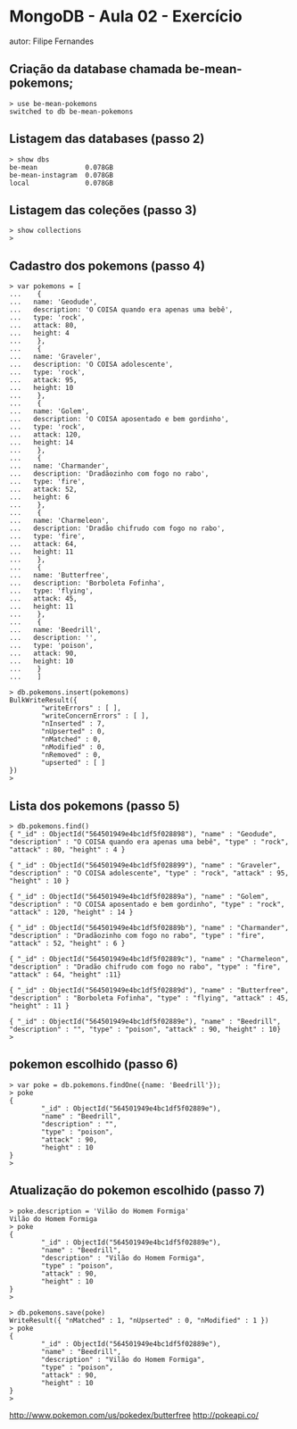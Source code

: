 # MongoDB - Aula 02 - Exercício 
autor: Filipe Fernandes


## Criação da database chamada be-mean-pokemons;
	> use be-mean-pokemons
	switched to db be-mean-pokemons

## Listagem das databases (passo 2)
	> show dbs
	be-mean            0.078GB
	be-mean-instagram  0.078GB
	local              0.078GB

## Listagem das coleções (passo 3)
	> show collections
	>

## Cadastro dos pokemons (passo 4)
	> var pokemons = [
	...    {
	...   name: 'Geodude',
	...   description: 'O COISA quando era apenas uma bebê',
	...   type: 'rock',
	...   attack: 80,
	...   height: 4
	...    },
	...    {
	...   name: 'Graveler',
	...   description: 'O COISA adolescente',
	...   type: 'rock',
	...   attack: 95,
	...   height: 10
	...    },
	...    {
	...   name: 'Golem',
	...   description: 'O COISA aposentado e bem gordinho',
	...   type: 'rock',
	...   attack: 120,
	...   height: 14
	...    },
	...    {
	...   name: 'Charmander',
	...   description: 'Dradãozinho com fogo no rabo',
	...   type: 'fire',
	...   attack: 52,
	...   height: 6
	...    },
	...    {
	...   name: 'Charmeleon',
	...   description: 'Dradão chifrudo com fogo no rabo',
	...   type: 'fire',
	...   attack: 64,
	...   height: 11
	...    },
	...    {
	...   name: 'Butterfree',
	...   description: 'Borboleta Fofinha',
	...   type: 'flying',
	...   attack: 45,
	...   height: 11
	...    },
	...    {
	...   name: 'Beedrill',
	...   description: '',
	...   type: 'poison',
	...   attack: 90,
	...   height: 10
	...    }
	...    ]
	
	> db.pokemons.insert(pokemons)
	BulkWriteResult({
			"writeErrors" : [ ],
			"writeConcernErrors" : [ ],
			"nInserted" : 7,
			"nUpserted" : 0,
			"nMatched" : 0,
			"nModified" : 0,
			"nRemoved" : 0,
			"upserted" : [ ]
	})
	>
	

## Lista dos pokemons (passo 5)
	> db.pokemons.find()                                                                                                                                                    
	{ "_id" : ObjectId("564501949e4bc1df5f028898"), "name" : "Geodude", "description" : "O COISA quando era apenas uma bebê", "type" : "rock", "attack" : 80, "height" : 4 }
							
	{ "_id" : ObjectId("564501949e4bc1df5f028899"), "name" : "Graveler", "description" : "O COISA adolescente", "type" : "rock", "attack" : 95, "height" : 10 }             
	
	{ "_id" : ObjectId("564501949e4bc1df5f02889a"), "name" : "Golem", "description" : "O COISA aposentado e bem gordinho", "type" : "rock", "attack" : 120, "height" : 14 } 
	
	{ "_id" : ObjectId("564501949e4bc1df5f02889b"), "name" : "Charmander", "description" : "Dradãozinho com fogo no rabo", "type" : "fire", "attack" : 52, "height" : 6 }   
	
	{ "_id" : ObjectId("564501949e4bc1df5f02889c"), "name" : "Charmeleon", "description" : "Dradão chifrudo com fogo no rabo", "type" : "fire", "attack" : 64, "height" :11}  
	
	{ "_id" : ObjectId("564501949e4bc1df5f02889d"), "name" : "Butterfree", "description" : "Borboleta Fofinha", "type" : "flying", "attack" : 45, "height" : 11 }           
	
	{ "_id" : ObjectId("564501949e4bc1df5f02889e"), "name" : "Beedrill", "description" : "", "type" : "poison", "attack" : 90, "height" : 10}
	>
	
	
## pokemon escolhido (passo 6)
	> var poke = db.pokemons.findOne({name: 'Beedrill'});   
	> poke                                                  
	{                                                       
			"_id" : ObjectId("564501949e4bc1df5f02889e"),   
			"name" : "Beedrill",                            
			"description" : "",                             
			"type" : "poison",                              
			"attack" : 90,                                  
			"height" : 10                                   
	}                                                       
	>                                                       


## Atualização do pokemon escolhido (passo 7)
	> poke.description = 'Vilão do Homem Formiga'
	Vilão do Homem Formiga
	> poke
	{
			"_id" : ObjectId("564501949e4bc1df5f02889e"),
			"name" : "Beedrill",
			"description" : "Vilão do Homem Formiga",
			"type" : "poison",
			"attack" : 90,
			"height" : 10
	}
	>
	
	> db.pokemons.save(poke)
	WriteResult({ "nMatched" : 1, "nUpserted" : 0, "nModified" : 1 })
	> poke
	{
			"_id" : ObjectId("564501949e4bc1df5f02889e"),
			"name" : "Beedrill",
			"description" : "Vilão do Homem Formiga",
			"type" : "poison",
			"attack" : 90,
			"height" : 10
	}
	>


http://www.pokemon.com/us/pokedex/butterfree
http://pokeapi.co/